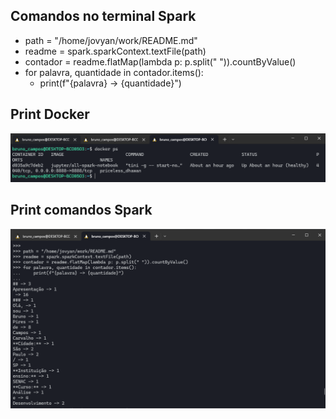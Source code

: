 ## Comandos no terminal Spark

- path = "/home/jovyan/work/README.md"
- readme = spark.sparkContext.textFile(path)
- contador = readme.flatMap(lambda p: p.split(" ")).countByValue()
- for palavra, quantidade in contador.items():
  - print(f"{palavra} -> {quantidade}")

## Print Docker

![](./docker.png)

## Print comandos Spark

![](./spark.png)
